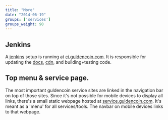 ```yaml
---
title: "More"
date: "2014-06-19"
groups: ['services']
groups_weight: 90
---
```


## Jenkins
A [jenkins](http://jenkins-ci.org/) setup is running at [ci.guldencoin.com](https://ci.guldencoin.com). It is responsible for updating the [docs](/services/docs), [cdn](/services/cdn), and building+testing code.

## Top menu & service page.
The most important guldencoin service sites are linked in the navigation bar on top of those sites. Since it's not possible for mobile devices to display all links, there's a small static webpage hosted at [service.guldencoin.com](https://service.guldencoin.com). It's meant as a 'menu' for all services/tools. The navbar on mobile devices links to that webpage.